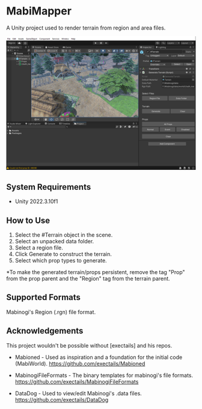 MabiMapper
=============================================
A Unity project used to render terrain from region and area files.

![](preview.png)

System Requirements
-------------------

- Unity 2022.3.10f1

How to Use
-----------------

1. Select the #Terrain object in the scene.
2. Select an unpacked data folder.
3. Select a region file.
4. Click Generate to construct the terrain.
5. Select which prop types to generate.

*To make the generated terrain/props persistent, remove the tag "Prop" from the prop parent and the "Region" tag from the terrain parent.

Supported Formats
-----------------

Mabinogi's Region (.rgn) file format.

Acknowledgements
----------------

This project wouldn't be possible without [exectails] and his repos.

- Mabioned - Used as inspiration and a foundation for the initial code (MabiWorld).
  https://github.com/exectails/Mabioned
  
- MabinogiFileFormats - The binary templates for mabinogi's file formats.
  https://github.com/exectails/MabinogiFileFormats
  
- DataDog - Used to view/edit Mabinogi's .data files.
  https://github.com/exectails/DataDog
  
